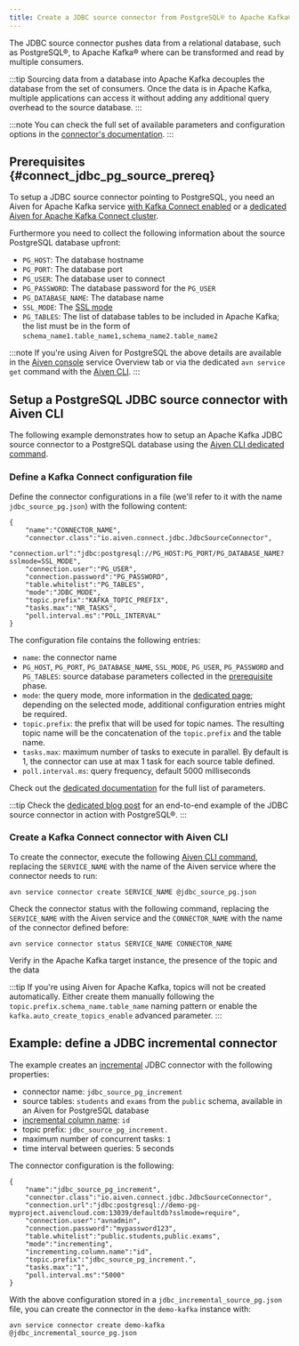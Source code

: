 ```yaml
---
title: Create a JDBC source connector from PostgreSQL® to Apache Kafka®
---
```


The JDBC source connector pushes data from a relational database, such
as PostgreSQL®, to Apache Kafka® where can be transformed and read by
multiple consumers.

:::tip
Sourcing data from a database into Apache Kafka decouples the database
from the set of consumers. Once the data is in Apache Kafka, multiple
applications can access it without adding any additional query overhead
to the source database.
:::

:::note
You can check the full set of available parameters and configuration
options in the [connector's
documentation](https://github.com/aiven/aiven-kafka-connect-jdbc/blob/master/docs/source-connector.md).
:::

## Prerequisites {#connect_jdbc_pg_source_prereq}

To setup a JDBC source connector pointing to PostgreSQL, you need an
Aiven for Apache Kafka service
[with Kafka Connect enabled](enable-connect) or a
[dedicated Aiven for Apache Kafka Connect cluster](/docs/products/kafka/kafka-connect/get-started#apache_kafka_connect_dedicated_cluster).

Furthermore you need to collect the following information about the
source PostgreSQL database upfront:

-   `PG_HOST`: The database hostname
-   `PG_PORT`: The database port
-   `PG_USER`: The database user to connect
-   `PG_PASSWORD`: The database password for the `PG_USER`
-   `PG_DATABASE_NAME`: The database name
-   `SSL_MODE`: The [SSL
    mode](https://www.postgresql.org/docs/current/libpq-ssl.html)
-   `PG_TABLES`: The list of database tables to be included in Apache
    Kafka; the list must be in the form of
    `schema_name1.table_name1,schema_name2.table_name2`

:::note
If you're using Aiven for PostgreSQL the above details are available in
the [Aiven console](https://console.aiven.io/) service Overview tab or
via the dedicated `avn service get` command with the
[Aiven CLI](/docs/tools/cli/service-cli#avn_service_get).
:::

## Setup a PostgreSQL JDBC source connector with Aiven CLI

The following example demonstrates how to setup an Apache Kafka JDBC
source connector to a PostgreSQL database using the
[Aiven CLI dedicated command](/docs/tools/cli/service/connector#avn_service_connector_create).

### Define a Kafka Connect configuration file

Define the connector configurations in a file (we'll refer to it with
the name `jdbc_source_pg.json`) with the following content:

```
{
    "name":"CONNECTOR_NAME",
    "connector.class":"io.aiven.connect.jdbc.JdbcSourceConnector",
    "connection.url":"jdbc:postgresql://PG_HOST:PG_PORT/PG_DATABASE_NAME?sslmode=SSL_MODE",
    "connection.user":"PG_USER",
    "connection.password":"PG_PASSWORD",
    "table.whitelist":"PG_TABLES",
    "mode":"JDBC_MODE",
    "topic.prefix":"KAFKA_TOPIC_PREFIX",
    "tasks.max":"NR_TASKS",
    "poll.interval.ms":"POLL_INTERVAL"
}
```

The configuration file contains the following entries:

-   `name`: the connector name
-   `PG_HOST`, `PG_PORT`, `PG_DATABASE_NAME`, `SSL_MODE`, `PG_USER`,
    `PG_PASSWORD` and `PG_TABLES`: source database parameters collected
    in the
    [prerequisite](/docs/products/kafka/kafka-connect/howto/jdbc-source-connector-pg#connect_jdbc_pg_source_prereq) phase.
-   `mode`: the query mode, more information in the
    [dedicated page](../concepts/jdbc-source-modes); depending on the selected mode, additional
    configuration entries might be required.
-   `topic.prefix`: the prefix that will be used for topic names. The
    resulting topic name will be the concatenation of the `topic.prefix`
    and the table name.
-   `tasks.max`: maximum number of tasks to execute in parallel. By
    default is 1, the connector can use at max 1 task for each source
    table defined.
-   `poll.interval.ms`: query frequency, default 5000 milliseconds

Check out the [dedicated
documentation](https://github.com/aiven/jdbc-connector-for-apache-kafka/blob/master/docs/source-connector-config-options.rst)
for the full list of parameters.

:::tip
Check the [dedicated blog
post](https://aiven.io/blog/using-kafka-connect-jdbc-source-a-postgresql-example)
for an end-to-end example of the JDBC source connector in action with
PostgreSQL®.
:::

### Create a Kafka Connect connector with Aiven CLI

To create the connector, execute the following
[Aiven CLI command](/docs/tools/cli/service/connector#avn_service_connector_create), replacing the `SERVICE_NAME` with the name of the Aiven
service where the connector needs to run:

```
avn service connector create SERVICE_NAME @jdbc_source_pg.json
```

Check the connector status with the following command, replacing the
`SERVICE_NAME` with the Aiven service and the `CONNECTOR_NAME` with the
name of the connector defined before:

```
avn service connector status SERVICE_NAME CONNECTOR_NAME
```

Verify in the Apache Kafka target instance, the presence of the topic
and the data

:::tip
If you're using Aiven for Apache Kafka, topics will not be created
automatically. Either create them manually following the
`topic.prefix.schema_name.table_name` naming pattern or enable the
`kafka.auto_create_topics_enable` advanced parameter.
:::

## Example: define a JDBC incremental connector

The example creates an
[incremental](../concepts/jdbc-source-modes) JDBC connector with the following properties:

-   connector name: `jdbc_source_pg_increment`
-   source tables: `students` and `exams` from the `public` schema,
    available in an Aiven for PostgreSQL database
-   [incremental column name](../concepts/jdbc-source-modes): `id`
-   topic prefix: `jdbc_source_pg_increment.`
-   maximum number of concurrent tasks: `1`
-   time interval between queries: 5 seconds

The connector configuration is the following:

```
{
    "name":"jdbc_source_pg_increment",
    "connector.class":"io.aiven.connect.jdbc.JdbcSourceConnector",
    "connection.url":"jdbc:postgresql://demo-pg-myproject.aivencloud.com:13039/defaultdb?sslmode=require",
    "connection.user":"avnadmin",
    "connection.password":"mypassword123",
    "table.whitelist":"public.students,public.exams",
    "mode":"incrementing",
    "incrementing.column.name":"id",
    "topic.prefix":"jdbc_source_pg_increment.",
    "tasks.max":"1",
    "poll.interval.ms":"5000"
}
```

With the above configuration stored in a
`jdbc_incremental_source_pg.json` file, you can create the connector in
the `demo-kafka` instance with:

```
avn service connector create demo-kafka @jdbc_incremental_source_pg.json
```
